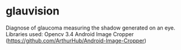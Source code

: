 # glauvision
Diagnose of glaucoma measuring the shadow generated on an eye.
Libraries used:
Opencv 3.4
Android Image Cropper (https://github.com/ArthurHub/Android-Image-Cropper)
